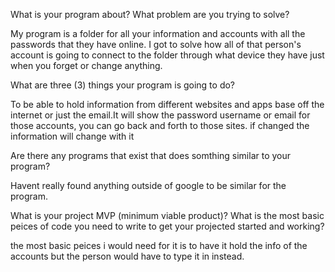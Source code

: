What is your program about? What problem are you trying to solve?

My program is a folder for all your information and accounts with all the passwords that they have online. I got to solve how all of that person's account is going to connect to the folder through what device they have just when you forget or change anything.

What are three (3) things your program is going to do?

To be able to hold information from different websites and apps base off the internet or just the email.It will show the password username or email for those accounts, you can go back and forth to those sites. if changed the information will change with it 

Are there any programs that exist that does somthing similar to your program?

Havent really found anything outside of google to be similar for the program.

What is your project MVP (minimum viable product)? What is the most basic peices of code you need to write to get your projected started and working?

the most basic peices i would need for it is to have it hold the info of the accounts but the person would have to type it in instead.